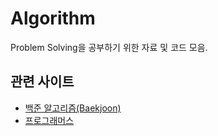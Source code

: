 
# Algorithm
Problem Solving을 공부하기 위한 자료 및 코드 모음.

## 관련 사이트
- [백준 알고리즘(Baekjoon)](https://www.acmicpc.net/)
- [프로그래머스](https://programmers.co.kr/)

